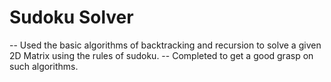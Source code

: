 # Sudoku Solver
-- Used the basic algorithms of backtracking and recursion to solve a given 2D Matrix using the rules of sudoku.
-- Completed to get a good grasp on such algorithms.
